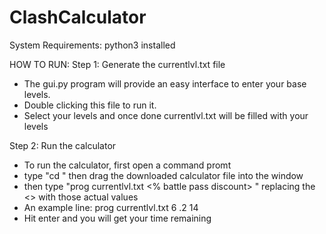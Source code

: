 # ClashCalculator
System Requirements:
python3 installed

HOW TO RUN:
Step 1: Generate the currentlvl.txt file
- The gui.py program will provide an easy interface to enter your base levels. 
- Double clicking this file to run it. 
- Select your levels and once done currentlvl.txt will be filled with your levels

Step 2: Run the calculator
- To run the calculator, first open a command promt
- type "cd " then drag the downloaded calculator file into the window
- then type "prog currentlvl.txt <number of buidlers> <% battle pass discount> <th level>"
replacing the <> with those actual values
- An example line: 
	prog currentlvl.txt 6 .2 14
- Hit enter and you will get your time remaining
